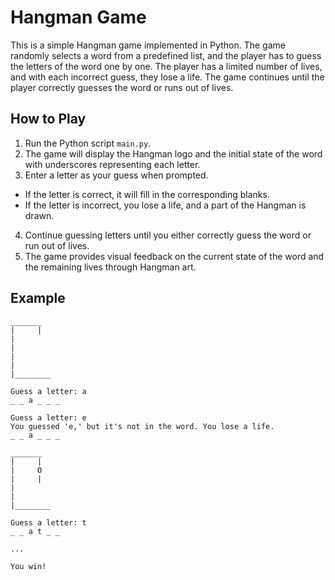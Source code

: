 # Hangman Game

This is a simple Hangman game implemented in Python. The game randomly selects a word from a predefined list, and the player has to guess the letters of the word one by one. The player has a limited number of lives, and with each incorrect guess, they lose a life. The game continues until the player correctly guesses the word or runs out of lives.

## How to Play

1. Run the Python script `main.py`.
2. The game will display the Hangman logo and the initial state of the word with underscores representing each letter.
3. Enter a letter as your guess when prompted.
- If the letter is correct, it will fill in the corresponding blanks.
- If the letter is incorrect, you lose a life, and a part of the Hangman is drawn.
4. Continue guessing letters until you either correctly guess the word or run out of lives.
5. The game provides visual feedback on the current state of the word and the remaining lives through Hangman art.

## Example

```plaintext
_______
|     |
|
|
|
|
|________

Guess a letter: a
_ _ a _ _ _

Guess a letter: e
You guessed 'e,' but it's not in the word. You lose a life.
_ _ a _ _ _

_______
|     |
|     O
|     |
|
|
|________

Guess a letter: t
_ _ a t _ _

...

You win!
